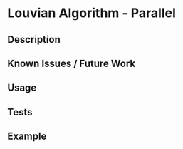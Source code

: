 # Louvian Algorithm - Parallel

## Description

## Known Issues / Future Work

## Usage

## Tests

## Example
